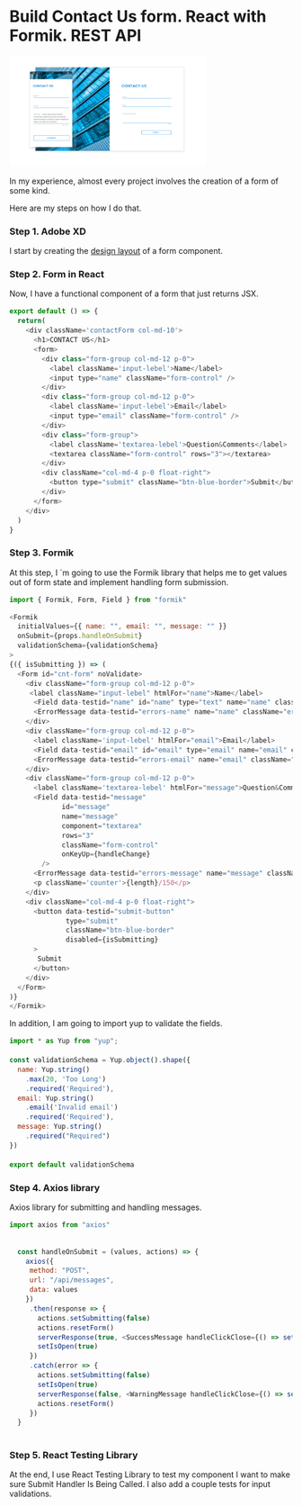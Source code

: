 <h1>Build Contact Us form. React with Formik. REST API</h1>
<img src='ui.png' width="350" title="description">
<p>In my experience, almost every project involves the creation of a form of some kind.  

Here are my steps on how I do that.</p>

<h3>Step 1. Adobe XD</h3>
<p>I start by creating the <a href='https://github.com/irishakarpova/Contact-Us-Form_REST_API/blob/master/layout.xd'>design layout</a> of a form component.</p>

<h3>Step 2. Form in React</h3>
<p>Now, I have a functional component of a form that just returns JSX.</p>

```javaScript
export default () => {
  return(
    <div className='contactForm col-md-10'>
      <h1>CONTACT US</h1>
      <form>
        <div class="form-group col-md-12 p-0">
          <label className='input-lebel'>Name</label>
          <input type="name" className="form-control" />
        </div>
        <div class="form-group col-md-12 p-0">
          <label className='input-lebel'>Email</label>
          <input type="email" className="form-control" />
        </div>
        <div class="form-group">
          <label className='textarea-lebel'>Question&Comments</label>
          <textarea className="form-control" rows="3"></textarea>
        </div>
        <div className="col-md-4 p-0 float-right">
          <button type="submit" className="btn-blue-border">Submit</button>
        </div>
      </form>
    </div>
  )
}

```

<h3>Step 3. Formik</h3>
<p>At this step, I `m going to use the Formik library that helps me to get values out of form state and implement handling form submission.</p>

```javaScript
import { Formik, Form, Field } from "formik"

```

```javaScript
<Formik
  initialValues={{ name: "", email: "", message: "" }}
  onSubmit={props.handleOnSubmit}
  validationSchema={validationSchema}
>
{({ isSubmitting }) => (
  <Form id="cnt-form" noValidate>
    <div className="form-group col-md-12 p-0">
     <label className="input-lebel" htmlFor="name">Name</label>
      <Field data-testid="name" id="name" type="text" name="name" className="form-control" />
      <ErrorMessage data-testid="errors-name" name="name" className="errorMessage" component="div" />
    </div>
    <div className="form-group col-md-12 p-0">
      <label className='input-lebel' htmlFor="email">Email</label>
      <Field data-testid="email" id="email" type="email" name="email" className="form-control" />
      <ErrorMessage data-testid="errors-email" name="email" className="errorMessage" component="div" />
    </div>
    <div className="form-group col-md-12 p-0">
      <label className='textarea-lebel' htmlFor="message">Question&Comments</label>
      <Field data-testid="message"
             id="message"
             name="message"
             component="textarea"
             rows="3"
             className="form-control"
             onKeyUp={handleChange}
        />
      <ErrorMessage data-testid="errors-message" name="message" className="errorMessage" component="div" />
      <p className='counter'>{length}/150</p>
    </div>
    <div className="col-md-4 p-0 float-right">
      <button data-testid="submit-button"
              type="submit"
              className="btn-blue-border"
              disabled={isSubmitting}
      >
       Submit
      </button>
    </div>
  </Form>
)}
</Formik>

```

<p>In addition, I am going to import yup to validate the fields.</p>

```javaScript
import * as Yup from "yup";

const validationSchema = Yup.object().shape({
  name: Yup.string()
    .max(20, 'Too Long')
    .required('Required'),
  email: Yup.string()
    .email('Invalid email')
    .required('Required'),
  message: Yup.string()
    .required("Required")
})

export default validationSchema

```

<h3>Step 4. Axios library</h3>
<p>Axios library for submitting and handling messages.</p>

```javaScript
import axios from "axios"

```


```javaScript

  const handleOnSubmit = (values, actions) => {
    axios({
     method: "POST",
     url: "/api/messages",
     data: values
    })
     .then(response => {
       actions.setSubmitting(false)
       actions.resetForm()
       serverResponse(true, <SuccessMessage handleClickClose={() => setIsOpen(false)}/>)
       setIsOpen(true)
     })
     .catch(error => {
       actions.setSubmitting(false)
       setIsOpen(true)
       serverResponse(false, <WarningMessage handleClickClose={() => setIsOpen(false)}/>)
       actions.resetForm()
     })
  }
  
  ```
  
<h3>Step 5. React Testing Library</h3>

<p>At the end, I use React Testing Library to test my component
I want to make sure Submit Handler Is Being Called.
I also add a couple tests for input validations.</p>


